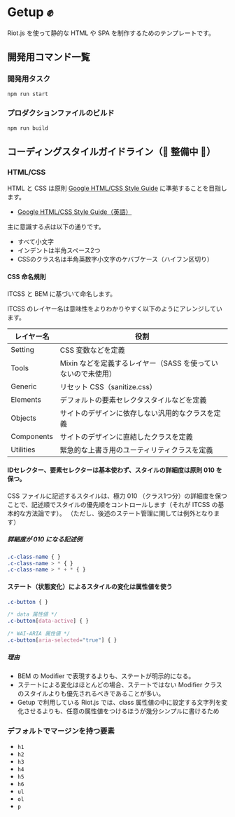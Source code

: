 # Getup ✊

Riot.js を使って静的な HTML や SPA を制作するためのテンプレートです。

## 開発用コマンド一覧

### 開発用タスク
```bash
npm run start
```

### プロダクションファイルのビルド

```bash
npm run build
```

## コーディングスタイルガイドライン（🚧 整備中 🚧）

### HTML/CSS 

HTML と CSS は原則 [Google HTML/CSS Style Guide](https://google.github.io/styleguide/htmlcssguide.html#Protocol) に準拠することを目指します。

- [Google HTML/CSS Style Guide（英語）](https://google.github.io/styleguide/htmlcssguide.html#Protocol)

主に意識する点は以下の通りです。

- すべて小文字
- インデントは半角スペース2つ
- CSSのクラス名は半角英数字小文字のケバブケース（ハイフン区切り）

#### CSS 命名規則

ITCSS と BEM に基づいて命名します。

ITCSS のレイヤー名は意味性をよりわかりやすく以下のようにアレンジしています。

|レイヤー名|役割|
|---|---|
|Setting|CSS 変数などを定義|
|Tools|Mixin などを定義するレイヤー（SASS を使っていないので未使用）|
|Generic|リセット CSS（sanitize.css）|
|Elements|デフォルトの要素セレクタスタイルなどを定義|
|Objects|サイトのデザインに依存しない汎用的なクラスを定義|
|Components|サイトのデザインに直結したクラスを定義|
|Utilities|緊急的な上書き用のユーティリティクラスを定義|

#### IDセレクター、要素セレクターは基本使わず、スタイルの詳細度は原則 010 を保つ。

CSS ファイルに記述するスタイルは、極力 010 （クラス1つ分）の詳細度を保つことで、記述順でスタイルの優先順をコントロールします（それが ITCSS の基本的な方法論です）。
（ただし、後述のステート管理に関しては例外となります）

##### 詳細度が 010 になる記述例

```css
.c-class-name { }
.c-class-name > * { }
.c-class-name > * + * { }
```

#### ステート（状態変化）によるスタイルの変化は属性値を使う

```css
.c-button { }

/* data 属性値 */
.c-button[data-active] { }

/* WAI-ARIA 属性値 */
.c-button[aria-selected="true"] { }
```

##### 理由

- BEM の Modifier で表現するよりも、ステートが明示的になる。
- ステートによる変化はほとんどの場合、ステートではない Modifier クラスのスタイルよりも優先されるべきであることが多い。
- Getup で利用している Riot.js では、class 属性値の中に設定する文字列を変化させるよりも、任意の属性値をつけるほうが幾分シンプルに書けるため

### デフォルトでマージンを持つ要素

- `h1`
- `h2`
- `h3`
- `h4`
- `h5`
- `h6`
- `ul`
- `ol`
- `p`